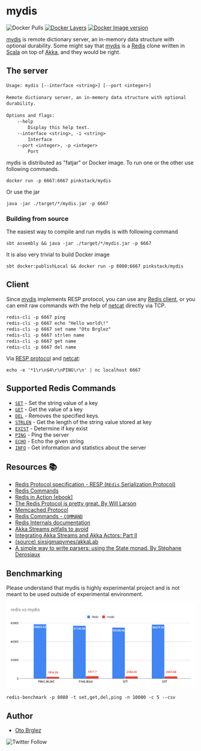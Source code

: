 # mydis

![Docker Pulls](https://img.shields.io/docker/pulls/pinkstack/mydis "Number of image pulls")
[![Docker Layers](https://images.microbadger.com/badges/image/pinkstack/mydis.svg)](https://microbadger.com/images/pinkstack/mydis "Docker Layers")
[![Docker Image version](https://images.microbadger.com/badges/version/pinkstack/mydis.svg)](https://microbadger.com/images/pinkstack/mydis "Docker Image Version")

[mydis] is remote dictionary server, an in-memory data structure with optional durability. 
Some might say that [mydis][mydis] is a [Redis] clone written in [Scala] on 
top of [Akka][akka-streams], and they would be right.

## The server

```base
Usage: mydis [--interface <string>] [--port <integer>]

Remote dictionary server, an in-memory data structure with optional durability.

Options and flags:
    --help
        Display this help text.
    --interface <string>, -i <string>
        Interface
    --port <integer>, -p <integer>
        Port
```

mydis is distributed as "fatjar" or Docker image. To run one or the other use following commands.

```base
docker run -p 6667:6667 pinkstack/mydis
```

Or use the jar

```base
java -jar ./target/*/mydis.jar -p 6667
```

### Building from source

The easiest way to compile and run mydis is with following command

```base
sbt assembly && java -jar ./target/*/mydis.jar -p 6667
```

It is also very trivial to build Docker image

```base
sbt docker:publishLocal && docker run -p 8080:6667 pinkstack/mydis
```

## Client

Since [mydis] implements RESP protocol, you can use any [Redis client](https://redis.io/clients), or you can
emit raw commands with the help of [netcat] directly via TCP. 

```base
redis-cli -p 6667 ping
redis-cli -p 6667 echo "Hello world\!"
redis-cli -p 6667 set name "Oto Brglez"
redis-cli -p 6667 strlen name
redis-cli -p 6667 get name
redis-cli -p 6667 del name
```

Via [RESP protocol][resp] and [netcat]:
```base
echo -e '*1\r\n$4\r\nPING\r\n' | nc localhost 6667
```

## Supported Redis Commands

- [`SET`](https://redis.io/commands/set) - Set the string value of a key
- [`GET`](https://redis.io/commands/get) - Get the value of a key
- [`DEL`](https://redis.io/commands/del) - Removes the specified keys.
- [`STRLEN`](https://redis.io/commands/strlen) - Get the length of the string value stored at key
- [`EXIST`](https://redis.io/commands/exist) - Determine if key exist
- [`PING`](https://redis.io/commands/ping) - Ping the server
- [`ECHO`](https://redis.io/commands/echo) - Echo the given string
- [`INFO`](https://redis.io/commands/info) - Get information and statistics about the server

## Resources 📚

- [Redis Protocol specification - RESP (`REdis` Serialization Protocol)](https://redis.io/topics/protocol)
- [Redis Commands](https://redis.io/commands)
- [Redis in Action [ebook]](https://redislabs.com/redis-in-action/)
- [The Redis Protocol is pretty great. By Will Larson](https://lethain.com/redis-protocol/)
- [Memcached Protocol](https://github.com/memcached/memcached/blob/master/doc/protocol.txt)
- [Redis Commands - `COMMAND`](https://redis.io/commands/command)
- [Redis Internals documentation](https://redis.io/topics/internals)
- [Akka Streams pitfalls to avoid](https://blog.softwaremill.com/akka-streams-pitfalls-to-avoid-part-2-f93e60746c58)
- [Integrating Akka Streams and Akka Actors: Part II](https://blog.colinbreck.com/integrating-akka-streams-and-akka-actors-part-ii/)
- [(source) sixsigmapymes/akkaLab](https://github.com/sixsigmapymes/akkaLab/blob/master/akka-docs/src/test/scala/docs/stream/operators/flow/FromSinkAndSource.scala)
- [A simple way to write parsers: using the State monad. By Stéphane Derosiaux](https://www.sderosiaux.com/articles/2018/06/15/a-simple-way-to-write-parsers-using-the-state-monad/)

## Benchmarking

Please understand that mydis is highly experimental project and is not meant to be 
used outside of experimental environment. 

![redis-vs-mydis](./redis-vs-mydis.png)

```base
redis-benchmark -p 8080 -t set,get,del,ping -n 10000 -c 5 --csv
```

## Author

- [Oto Brglez][otobrglez] 

![Twitter Follow](https://img.shields.io/twitter/follow/otobrglez?style=social)

[Redis]: https://redis.io/
[Mydis]: https://github.com/otobrglez/mydis
[otobrglez]: https://github.com/otobrglez
[Scala]: https://www.scala-lang.org/
[netcat]: https://en.wikipedia.org/wiki/Netcat
[resp]: https://redis.io/topics/protocol
[akka-streams]: https://doc.akka.io/docs/akka/current/stream/index.html